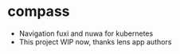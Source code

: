 # compass
* Navigation fuxi and nuwa for kubernetes
* This project WIP now, thanks lens app authors 
